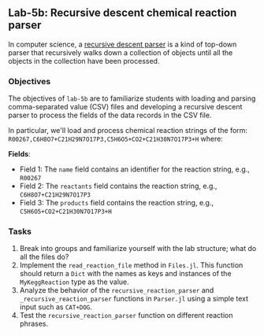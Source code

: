 
## Lab-5b: Recursive descent chemical reaction parser
In computer science, a [recursive descent parser](https://en.wikipedia.org/wiki/Recursive_descent_parser) is a kind of top-down parser that recursively walks down a collection of objects until all the objects in the collection have been processed.

### Objectives
The objectives of `lab-5b` are to familiarize students with loading and parsing comma-separated value (CSV) files and developing a recursive descent parser to process the fields of the data records in the CSV file. 

In particular, we'll load and process chemical reaction strings of the form: `R00267,C6H8O7+C21H29N7O17P3,C5H6O5+CO2+C21H30N7O17P3+H` where:

__Fields__:
* Field 1: The `name` field contains an identifier for the reaction string, e.g., `R00267`
* Field 2: The `reactants` field contains the reaction string, e.g., `C6H8O7+C21H29N7O17P3`
* Field 3: The `products` field contains the reaction string, e.g., `C5H6O5+CO2+C21H30N7O17P3+H`

### Tasks
1. Break into groups and familiarize yourself with the lab structure; what do all the files do?
1. Implement the `read_reaction_file` method in `Files.jl`. This function should return a `Dict` with the names as keys and instances of the `MyKeggReaction` type as the value.
1. Analyze the behavior of the `recursive_reaction_parser` and `_recursive_reaction_parser` functions in `Parser.jl` using a simple text input such as `CAT+DOG`.
1. Test the `recursive_reaction_parser` function on different reaction phrases.

